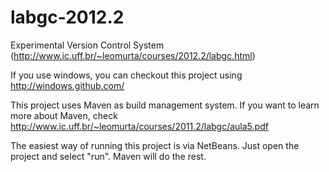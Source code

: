 labgc-2012.2
============

Experimental Version Control System (http://www.ic.uff.br/~leomurta/courses/2012.2/labgc.html)

If you use windows, you can checkout this project using http://windows.github.com/

This project uses Maven as build management system. If you want to learn more about Maven, check http://www.ic.uff.br/~leomurta/courses/2011.2/labgc/aula5.pdf

The easiest way of running this project is via NetBeans. Just open the project and select "run". Maven will do the rest.